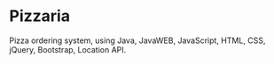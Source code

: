 # Pizzaria
Pizza ordering system, using Java, JavaWEB, JavaScript, HTML, CSS, jQuery, Bootstrap, Location API.
